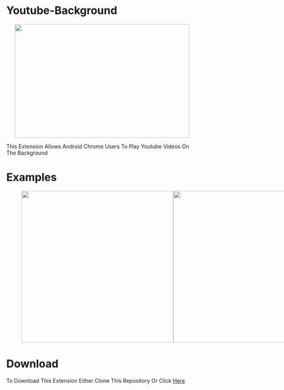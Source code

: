 # Youtube-Background
<p align="center">
  <img width="460" height="300" src="https://github.com/alkisqwe/Youtube-Background/assets/73914940/737db5c7-806f-44ef-b315-90da95f4b2f9">
</p>
This Extension Allows Android Chrome Users To Play Youtube Videos On The Background

# Examples
<figure class="half" style="display:flex">
    <img style="width:400px" src="https://github.com/alkisqwe/Youtube-Background/assets/73914940/34d23210-7cfd-4c67-b4ab-a49b6e5f8ee6">
    <img style="width:400px" src="https://github.com/alkisqwe/Youtube-Background/assets/73914940/28fbf9fc-9608-48f1-be9c-2a9d42a1679c">
    <figcaption></figcaption>
</figure>

# Download
To Download This Extension Either Clone This Repository Or Click <a href="https://github.com/alkisqwe/Youtube-Background/releases">Here</a>
